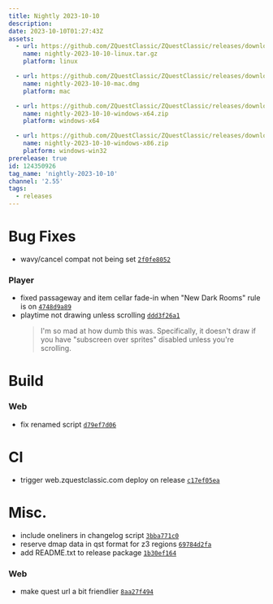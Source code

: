 ```yaml
---
title: Nightly 2023-10-10
description: 
date: 2023-10-10T01:27:43Z
assets: 
  - url: https://github.com/ZQuestClassic/ZQuestClassic/releases/download/nightly-2023-10-10/nightly-2023-10-10-linux.tar.gz
    name: nightly-2023-10-10-linux.tar.gz
    platform: linux

  - url: https://github.com/ZQuestClassic/ZQuestClassic/releases/download/nightly-2023-10-10/nightly-2023-10-10-mac.dmg
    name: nightly-2023-10-10-mac.dmg
    platform: mac

  - url: https://github.com/ZQuestClassic/ZQuestClassic/releases/download/nightly-2023-10-10/nightly-2023-10-10-windows-x64.zip
    name: nightly-2023-10-10-windows-x64.zip
    platform: windows-x64

  - url: https://github.com/ZQuestClassic/ZQuestClassic/releases/download/nightly-2023-10-10/nightly-2023-10-10-windows-x86.zip
    name: nightly-2023-10-10-windows-x86.zip
    platform: windows-win32
prerelease: true
id: 124350926
tag_name: 'nightly-2023-10-10'
channel: '2.55'
tags:
  - releases
---
```




# Bug Fixes

- wavy/cancel compat not being set [`2f0fe8052`](https://github.com/ZQuestClassic/ZQuestClassic/commit/2f0fe8052982d59d042df0486f020ab4198af411)

### Player

- fixed passageway and item cellar fade-in when "New Dark Rooms" rule is on [`4748d9a89`](https://github.com/ZQuestClassic/ZQuestClassic/commit/4748d9a897ee2503d771c5b7565dd16a0caefb82)
- playtime not drawing unless scrolling [`ddd3f26a1`](https://github.com/ZQuestClassic/ZQuestClassic/commit/ddd3f26a1f563f5217a64a234bc02608bb47e4e4)
   &nbsp;
   >I'm so mad at how dumb this was. Specifically, it doesn't draw if you have "subscreen over sprites" disabled unless you're scrolling. 
   >

# Build

### Web

- fix renamed script [`d79ef7d06`](https://github.com/ZQuestClassic/ZQuestClassic/commit/d79ef7d067da9ad2f8df4cb8a22f708f8858fc1e)

# CI

- trigger web.zquestclassic.com deploy on release [`c17ef05ea`](https://github.com/ZQuestClassic/ZQuestClassic/commit/c17ef05eaf52877e402f4296539500014dfdfc82)

# Misc.

- include oneliners in changelog script [`3bba771c0`](https://github.com/ZQuestClassic/ZQuestClassic/commit/3bba771c08aa90c5831ae52266256dcc4b4d9821)
- reserve dmap data in qst format for z3 regions [`69784d2fa`](https://github.com/ZQuestClassic/ZQuestClassic/commit/69784d2fae0b22a09de063475e3a829bd5c6176a)
- add README.txt to release package [`1b30ef164`](https://github.com/ZQuestClassic/ZQuestClassic/commit/1b30ef16489fd65bea0cbeb0db1cfcece759219e)

### Web

- make quest url a bit friendlier [`8aa27f494`](https://github.com/ZQuestClassic/ZQuestClassic/commit/8aa27f494677896cca09d1435e42eb674a01cd26)
